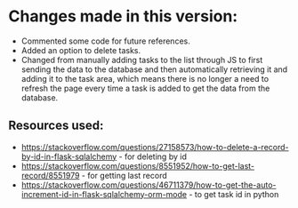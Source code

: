 # Changes made in this version:
- Commented some code for future references.
- Added an option to delete tasks. 
- Changed from manually adding tasks to the list through JS to first sending the data to the database and then automatically retrieving it and adding it to the task area, which means there is no longer a need to refresh the page every time a task is added to get the data from the database.

## Resources used:
- https://stackoverflow.com/questions/27158573/how-to-delete-a-record-by-id-in-flask-sqlalchemy - for deleting by id
- https://stackoverflow.com/questions/8551952/how-to-get-last-record/8551979 - for getting last record
- https://stackoverflow.com/questions/46711379/how-to-get-the-auto-increment-id-in-flask-sqlalchemy-orm-mode - to get task id in python
